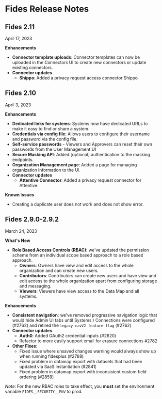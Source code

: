# Fides Release Notes 

## Fides 2.11
April 17, 2023

**Enhancements**
- **Connector template uploads**: Connector templates can now be uploaded in the Connectors UI to create new connectors or update existing connectors.  
- **Connector updates**
    - **Shippo**: Added a privacy request access connector Shippo



## Fides 2.10
April 3, 2023

**Enhancements**
- **Dedicated links for systems**: Systems now have dedicated URLs to make it easy to find or share a system.
- **Credentials via config file**: Allows users to configure their username and password via the config file.
- **Self-service passwords** - Viewers and Approvers can reset their own passwords from the User Management UI
- **Secure Masking API**: Added [optional] authentication to the masking endpoints. 
- **Organization Management page**: Added a page for managing organization information to the UI. 
- **Connector updates**
    - **Attentive Connector**: Added a privacy request connector for Attentive

**Known Issues**
- Creating a duplicate user does not work and does not show error.


## Fides 2.9.0-2.9.2
March 24, 2023

**What's New**
- **Role Based Access Controls (RBAC)**: we've updated the permission scheme from an individual scope based approach to a role based approach.
    - **Owners**: Owners have view and edit access to the whole organization and can create new users.
    - **Contributors**: Contributors can create new users and have view and edit access to the whole organization apart from configuring storage and messaging.
    - **Viewers**: Viewers have view access to the Data Map and all systems.

**Enhancements**
- **Consistent navigation**: we've removed progressive navigation logic that would hide Admin UI tabs until Systems / Connections were configured (#2762) and retired the `legacy navV2 feature flag` (#2762)
- **Connector updates**
    - **Auth0**: Added OAuth2 credential inputs (#2820)
    - Refactor to more easily support email for erasure connections #2782
- **Other Fixes**: 
    - Fixed issue where unsaved changes warning would always show up when running fidesplus (#2788)
    - Fixed problem in datamap export with datasets that had been updated via SaaS instantiation (#2841)
    - Fixed problem in datamap export with inconsistent custom field ordering (#2859)

*Note:* For the new RBAC roles to take effect, you **must** set the environment variable `FIDES__SECURITY__ENV` to prod.
